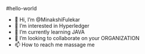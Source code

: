  #hello-world
- 👋 Hi, I’m @MinakshiFulekar
- 👀 I’m interested in Hyperledger
- 🌱 I’m currently learning JAVA
- 💞️ I’m looking to collaborate on your ORGANIZATION
- 📫 How to reach me massage me

<!---
MinakshiFulekar/MinakshiFulekar is a ✨ special ✨ repository because its `README.md` (this file) appears on your GitHub profile.
You can click the Preview link to take a look at your changes.
--->
